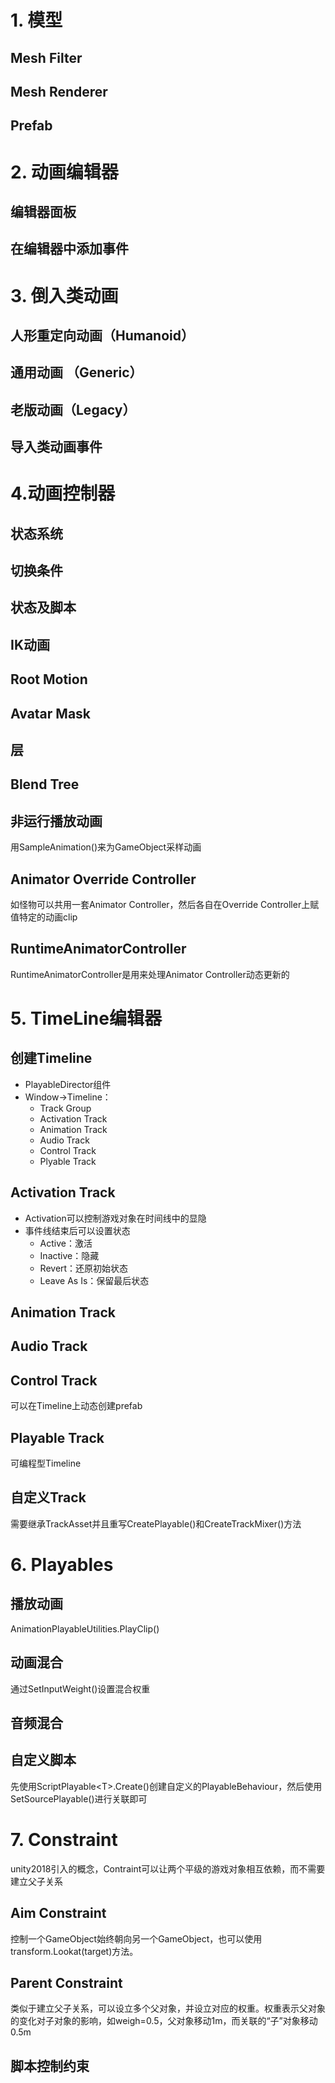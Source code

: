 # 1. 模型
## Mesh Filter
## Mesh Renderer
## Prefab

# 2. 动画编辑器
## 编辑器面板
## 在编辑器中添加事件

# 3. 倒入类动画
## 人形重定向动画（Humanoid）
## 通用动画 （Generic）
## 老版动画（Legacy）
## 导入类动画事件

# 4.动画控制器
## 状态系统
## 切换条件
## 状态及脚本
## IK动画
## Root Motion
## Avatar Mask
## 层
## Blend Tree
## 非运行播放动画
用SampleAnimation()来为GameObject采样动画
## Animator Override Controller
如怪物可以共用一套Animator Controller，然后各自在Override Controller上赋值特定的动画clip
## RuntimeAnimatorController
RuntimeAnimatorController是用来处理Animator Controller动态更新的

# 5. TimeLine编辑器
## 创建Timeline
- PlayableDirector组件
- Window->Timeline：
    - Track Group
    - Activation Track
    - Animation Track
    - Audio Track
    - Control Track
    - Plyable Track

## Activation Track
- Activation可以控制游戏对象在时间线中的显隐
- 事件线结束后可以设置状态
    - Active：激活
    - Inactive：隐藏
    - Revert：还原初始状态
    - Leave As Is：保留最后状态

## Animation Track
## Audio Track
## Control Track
可以在Timeline上动态创建prefab
## Playable Track
可编程型Timeline
## 自定义Track
需要继承TrackAsset并且重写CreatePlayable()和CreateTrackMixer()方法

# 6. Playables
## 播放动画
AnimationPlayableUtilities.PlayClip()
## 动画混合
通过SetInputWeight()设置混合权重
## 音频混合
## 自定义脚本
先使用ScriptPlayable\<T\>.Create()创建自定义的PlayableBehaviour，然后使用SetSourcePlayable()进行关联即可

# 7. Constraint
unity2018引入的概念，Contraint可以让两个平级的游戏对象相互依赖，而不需要建立父子关系
## Aim Constraint
控制一个GameObject始终朝向另一个GameObject，也可以使用transform.Lookat(target)方法。

## Parent Constraint
类似于建立父子关系，可以设立多个父对象，并设立对应的权重。权重表示父对象的变化对子对象的影响，如weigh=0.5，父对象移动1m，而关联的“子”对象移动0.5m

## 脚本控制约束

